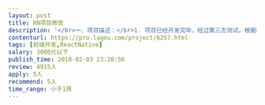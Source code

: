 ```yaml
---                
layout: post       
title: RN项目修改           
description: '</br>一、项目描述：</br>1. 项目已经开发完毕，经过第三方测试，根据BUG列表（有视频重现以及机型复现情况）， 现在需要bug的修正以及后续需求的支持。</br>2. 提供在线真机环境</br></br></br>二、主要功能点：</br>商品列表、支付功能、消息通知与推送、登录注册、地图定位、视频播放</br></br></br>三、人员要求：</br>1、必须精通RN</br>2、良好的沟通能力和契约精神。</br>'     
contenturl: https://pro.lagou.com/project/6257.html      
tags: [前端开发,ReactNative]            
salary: 3000元以下          
publish_time: 2018-02-03 23:28:56         
review: 4915人                   
apply: 5人                   
recommend: 5人                   
time_range: 小于1周              
---                 
```

